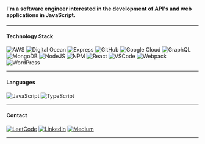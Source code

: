 #### I'm a software engineer interested in the development of API's and web applications in JavaScript. 
***
#### Technology Stack
![AWS](https://img.shields.io/badge/AWS-3E3E42?logo=amazon-aws&style=plastic&logoColor=yellow&?link=http://jafedencinas.com)
![Digital Ocean](https://img.shields.io/badge/DigitalOcean-3E3E42?logo=digitalocean&style=plastic)
![Express](https://img.shields.io/badge/Express-3E3E42?logo=express&style=plastic)
![GitHub](https://img.shields.io/badge/Github-3E3E42?logo=github&style=plastic)
![Google Cloud](https://img.shields.io/badge/GoogleCloud-3E3E42?logo=google-cloud&style=plastic)
![GraphQL](https://img.shields.io/badge/GraphQL-3E3E42?logo=graphql&style=plastic)
![MongoDB](https://img.shields.io/badge/MongoDB-3E3E42?logo=mongodb&style=plastic)
![NodeJS](https://img.shields.io/badge/NodeJS-3E3E42?logo=node.js&style=plastic)
![NPM](https://img.shields.io/badge/NPM-3E3E42?logo=npm&style=plastic)
![React](https://img.shields.io/badge/React-3E3E42?logo=react&style=plastic)
![VSCode](https://img.shields.io/badge/VSCode-3E3E42?logo=visual-studio-code&style=plastic)
![Webpack](https://img.shields.io/badge/Webpack-3E3E42?logo=webpack&style=plastic)
![WordPress](https://img.shields.io/badge/WordPress-3E3E42?logo=wordpress&style=plastic)
***
#### Languages
![JavaScript](https://img.shields.io/badge/JavaScript-3E3E42?logo=javascript&style=plastic)
![TypeScript](https://img.shields.io/badge/TypeScript-3E3E42?logo=typescript&style=plastic)
***
#### Contact
<a href="https://leetcode.com/jafedencinas" target="_blank"><img alt="LeetCode" src="https://img.shields.io/badge/LeetCode-3E3E42?logo=leetcode&style=plastic"/></a>
<a href="https://linkedin.com/in/jafedencinas" target="_blank"><img alt="LinkedIn" src="https://img.shields.io/badge/LinkedIn-3E3E42?logo=linkedin&style=plastic"/></a>
<a href="https://medium.com/@jafedencinas" target="_blank"><img alt="Medium" src="https://img.shields.io/badge/Medium-3E3E42?logo=medium&style=plastic"/></a>
***
